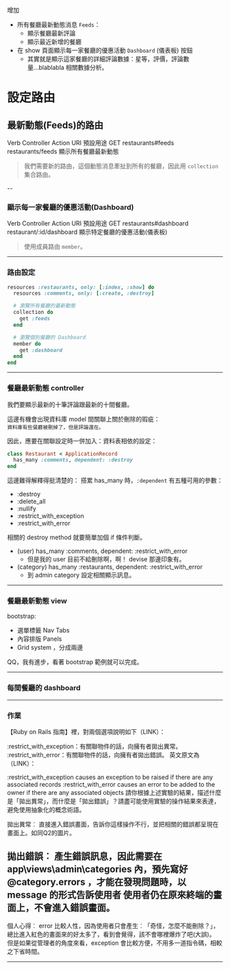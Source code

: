 增加
- 所有餐廳最新動態消息 `Feeds`：
  - 顯示餐廳最新評論
  - 顯示最近新增的餐廳
- 在 show 頁面顯示每一家餐廳的優惠活動 `Dashboard` (儀表板) 按鈕
  - 其實就是顯示這家餐廳的詳細評論數據：星等，評價，評論數量...blablabla 相關數據分析。

# 設定路由
## 最新動態(Feeds)的路由
Verb  Controller Action   URI                 預設用途
GET   restaurants#feeds   restaurants/feeds   顯示所有餐廳最新動態
> 我們需要新的路由，這個動態消息牽扯到所有的餐廳，因此用 `collection` 集合路由。

--
### 顯示每一家餐廳的優惠活動(Dashboard)
Verb  Controller Action       URI                         預設用途
GET   restaurants#dashboard   restaurant/:id/dashboard    顯示特定餐廳的優惠活動(儀表板)
> 使用成員路由 `member`。

---
### 路由設定
```rb
resources :restaurants, only: [:index, :show] do
  resources :comments, only: [:create, :destroy]

  # 瀏覽所有餐廳的最新動態
  collection do
    get :feeds
  end

  # 瀏覽個別餐廳的 Dashboard
  member do
    get :dashboard
  end
end
```

---
### 餐廳最新動態 controller
我們要顯示最新的十筆評論跟最新的十間餐廳。

這邊有機會出現資料庫 model 間關聯上關於刪除的瑕疵：  
`資料庫有些餐廳被刪掉了，但是評論還在。`

因此，應要在關聯設定時一併加入：資料表相依的設定：  
```rb
class Restaurant < ApplicationRecord
  has_many :comments, dependent: :destroy
end
```

這邊難得解釋得挺清楚的：
搭累 has_many 時，`:dependent` 有五種可用的參數：
- :destroy
- :delete_all
- :nullify
- :restrict_with_exception
- :restrict_with_error

相關的 destroy method 就要簡單加個 if 條件判斷。
- (user) has_many :comments, dependent: :restrict_with_error
  - 但是我的 user 目前不給刪除啊，啊！ devise 那邊印象有。
- (category) has_many :restaurants, dependent: :restrict_with_error
  - 到 admin category 設定相關顯示訊息。  

---
### 餐廳最新動態 view
bootstrap:  
- 選單標籤 Nav Tabs
- 內容排版 Panels
- Grid system ，分成兩邊

QQ，我有進步，看著 bootstrap 範例就可以完成。

---
### 每間餐廳的 dashboard
<!-- 只做這種程度是不是別放啦？或是改用其他例子，按鈕也沒做？XD -->

---
### 作業
【Ruby on Rails 指南】裡，對兩個選項說明如下（LINK）：

:restrict_with_exception：有關聯物件的話，向擁有者拋出異常。
:restrict_with_error：有關聯物件的話，向擁有者拋出錯誤。
英文原文為（LINK）：

:restrict_with_exception causes an exception to be raised if there are any associated records
:restrict_with_error causes an error to be added to the owner if there are any associated objects
請你根據上述實驗的結果，描述什麼是「拋出異常」，而什麼是「拋出錯誤」？請盡可能使用實驗的操作結果來表達，避免使用抽象化的概念術語。

拋出異常︰
直接進入錯誤畫面，告訴你這樣操作不行，並把相關的錯誤都呈現在畫面上。如同Q2的圖片。

拋出錯誤︰
產生錯誤訊息，因此需要在 app\views\admin\categories 內，預先寫好 @category.errors ，才能在發現問題時，以 message 的形式告訴使用者
使用者仍在原來終端的畫面上，不會進入錯誤畫面。
-------------------------
個人心得︰
error 比較人性，因為使用者只會產生︰「奇怪，怎麼不能刪除？」，總比進入紅色的畫面來的好太多了，看到會覺得，該不會哪裡爆炸了吧(大誤)。
但是如果從管理者的角度來看，exception 會比較方便，不用多一道指令碼，相較之下省時間。

---
